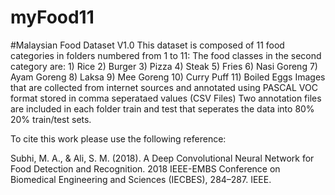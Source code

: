 # myFood11

#Malaysian Food Dataset V1.0
This dataset is composed of 11 food categories in folders numbered from 1 to 11: 
The food classes in the second category are: 1) Rice 2) Burger 3) Pizza 4) Steak 5) Fries 6) Nasi Goreng 7) Ayam Goreng 8) Laksa
9) Mee Goreng 10) Curry Puff 11) Boiled Eggs
Images that are collected from internet sources and annotated using PASCAL VOC format stored in comma seperataed values (CSV Files)
Two annotation files are included in each folder train and test that seperates the data into 80% 20% train/test sets.

To cite this work please use the following reference:

Subhi, M. A., & Ali, S. M. (2018). A Deep Convolutional Neural Network for Food Detection and Recognition. 2018 IEEE-EMBS Conference on Biomedical Engineering and Sciences (IECBES), 284–287. IEEE.



